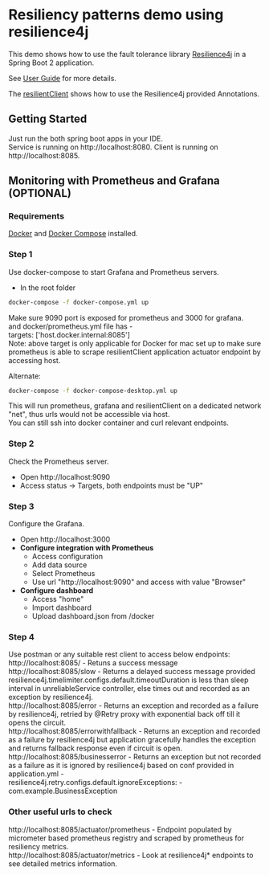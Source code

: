 # Resiliency patterns demo using resilience4j

This demo shows how to use the fault tolerance library [Resilience4j](https://github.com/resilience4j/resilience4j) in a Spring Boot 2 application.

See [User Guide](https://resilience4j.readme.io/docs/) for more details.

The [resilientClient](https://github.com/iRohitBajaj/resiliencedemo/blob/master/resilientClient/src/main/java/com/example/ResilientClientController.java) shows how to use the Resilience4j provided Annotations.

## Getting Started

Just run the both spring boot apps in your IDE.  
Service is running on http://localhost:8080.
Client is running on http://localhost:8085.

## Monitoring with Prometheus and Grafana (OPTIONAL)

### Requirements
[Docker](https://docs.docker.com/install/) and [Docker Compose](https://docs.docker.com/compose/install/) installed.
 
### Step 1
Use docker-compose to start Grafana and Prometheus servers.  
- In the root folder  
```sh  
docker-compose -f docker-compose.yml up   
```  
Make sure 9090 port is exposed for prometheus and 3000 for grafana.  
and docker/prometheus.yml file has -  
targets: ['host.docker.internal:8085']  
Note: above target is only applicable for Docker for mac set up to make sure prometheus is able to scrape resilientClient application actuator endpoint by accessing host.  

Alternate:  
```sh  
docker-compose -f docker-compose-desktop.yml up  
```  
This will run prometheus, grafana and resilientClient on a dedicated network "net", thus urls would not be accessible via host.  
You can still ssh into docker container and curl relevant endpoints.  

### Step 2
Check the Prometheus server.
- Open http://localhost:9090
- Access status -> Targets, both endpoints must be "UP"

### Step 3
Configure the Grafana.
- Open http://localhost:3000
- **Configure integration with Prometheus**
    - Access configuration
    - Add data source
    - Select Prometheus
    - Use url "http://localhost:9090" and access with value "Browser"
- **Configure dashboard**
    - Access "home"
    - Import dashboard
    - Upload dashboard.json from /docker
    
### Step 4
Use postman or any suitable rest client to access below endpoints:  
http://localhost:8085/ - Retuns a success message  
http://localhost:8085/slow - Returns a delayed success message provided resilience4j.timelimiter.configs.default.timeoutDuration is less than sleep interval in unreliableService controller, else times out and recorded as an exception by resilience4j.  
http://localhost:8085/error - Returns an exception and recorded as a failure by resilience4j, retried by @Retry proxy with exponential back off till it opens the circuit.  
http://localhost:8085/errorwithfallback - Returns an exception and recorded as a failure by resilience4j but application gracefully handles the exception and returns fallback response even if circuit is open.  
http://localhost:8085/businesserror - Returns an exception but not recorded as a failure as it is ignored by resilience4j based on conf provided in application.yml -   
resilience4j.retry.configs.default.ignoreExceptions: - com.example.BusinessException  

### Other useful urls to check
http://localhost:8085/actuator/prometheus - Endpoint populated by micrometer based prometheus registry and scraped by prometheus for resiliency metrics.  
http://localhost:8085/actuator/metrics - Look at resilience4j* endpoints to see detailed metrics information.  

